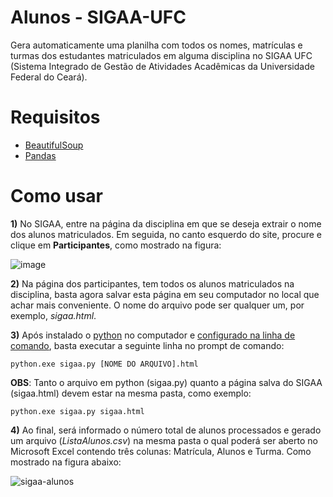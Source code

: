 # Alunos - SIGAA-UFC
Gera automaticamente uma planilha com todos os nomes, matrículas e turmas dos estudantes matriculados em alguma disciplina no SIGAA UFC (Sistema Integrado de Gestão de Atividades Acadêmicas da Universidade Federal do Ceará).

# Requisitos
* [BeautifulSoup](https://www.crummy.com/software/BeautifulSoup/bs4/doc/)
* [Pandas](https://pandas.pydata.org/)

# Como usar
**1)** No SIGAA, entre na página da disciplina em que se deseja extrair o nome dos alunos matriculados. Em seguida, no canto esquerdo do site, procure e clique em **Participantes**, como mostrado na figura:

![image](https://user-images.githubusercontent.com/56649205/73856915-f1b5f100-4814-11ea-83e8-73f8d7472ba4.png)

**2)** Na página dos participantes, tem todos os alunos matriculados na disciplina, basta agora salvar esta página em seu computador no local que achar mais conveniente. O nome do arquivo pode ser qualquer um, por exemplo, *sigaa.html*. 

**3)** Após instalado o [python](https://www.python.org/downloads/) no computador e [configurado na linha de comando](http://www.mundodoshackers.com.br/como-executar-um-codigo-python-pelo-prompt-de-comando), basta executar a seguinte linha no prompt de comando:
```
python.exe sigaa.py [NOME DO ARQUIVO].html
```
**OBS**: Tanto o arquivo em python (sigaa.py) quanto a página salva do SIGAA (sigaa.html) devem estar na mesma pasta, como exemplo:
```
python.exe sigaa.py sigaa.html
```

**4)** Ao final, será informado o número total de alunos processados e gerado um arquivo (*ListaAlunos.csv*) na mesma pasta o qual poderá ser aberto no Microsoft Excel contendo três colunas: Matrícula, Alunos e Turma. Como mostrado na figura abaixo:

![sigaa-alunos](https://user-images.githubusercontent.com/56649205/73859037-2a0afe80-4818-11ea-8d85-9b59239d7927.jpg)
